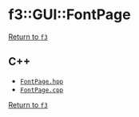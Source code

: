 # f3::GUI::FontPage

[Return to `f3`](/docs/f3.md)

## C++

- [`FontPage.hpp`](/src/f3/FontPage.hpp)
- [`FontPage.cpp`](/src/f3/FontPage.cpp)

[Return to `f3`](/docs/f3.md)